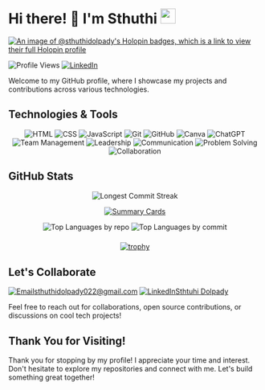 <!-- Header -->
# Hi there! 👋 I'm Sthuthi <img src="https://media.giphy.com/media/WUlplcMpOCEmTGBtBW/giphy.gif" width="30">
[![An image of @sthuthidolpady's Holopin badges, which is a link to view their full Holopin profile](https://holopin.me/sthuthidolpady)](https://holopin.io/@sthuthidolpady)

![Profile Views](https://komarev.com/ghpvc/?username=sthuthidolpady)
[![LinkedIn](https://img.shields.io/badge/-LinkedIn-blue?style=flat-square&logo=linkedin&logoColor=white)](https://linkedin.com/in/sthuthidolpady)

Welcome to my GitHub profile, where I showcase my projects and contributions across various technologies.

<!-- Technologies -->
## Technologies & Tools

<p align="center">
  <img src="https://img.shields.io/badge/HTML-E34F26?style=for-the-badge&logo=html5&logoColor=white" alt="HTML">
  <img src="https://img.shields.io/badge/CSS-1572B6?style=for-the-badge&logo=css3&logoColor=white" alt="CSS">
  <img src="https://img.shields.io/badge/JavaScript-F7DF1E?style=for-the-badge&logo=javascript&logoColor=black" alt="JavaScript">
  <img src="https://img.shields.io/badge/Git-F05032?style=for-the-badge&logo=git&logoColor=white" alt="Git">
  <img src="https://img.shields.io/badge/GitHub-181717?style=for-the-badge&logo=github&logoColor=white" alt="GitHub">
  <img src="https://img.shields.io/badge/Canva-00C4CC?style=for-the-badge&logo=canva&logoColor=white" alt="Canva">
  <img src="https://img.shields.io/badge/ChatGPT-412991?style=for-the-badge&logo=openai&logoColor=white" alt="ChatGPT">
  <img src="https://img.shields.io/badge/Team Management-00796B?style=for-the-badge" alt="Team Management">
  <img src="https://img.shields.io/badge/Leadership-FFD700?style=for-the-badge" alt="Leadership">
  <img src="https://img.shields.io/badge/Communication-2196F3?style=for-the-badge" alt="Communication">
  <img src="https://img.shields.io/badge/Problem Solving-FF7043?style=for-the-badge" alt="Problem Solving">
  <img src="https://img.shields.io/badge/Collaboration-8BC34A?style=for-the-badge" alt="Collaboration">
</p>

<!-- GitHub Stats -->
## GitHub Stats

<div align="center">
  
![Longest Commit Streak](https://github-readme-streak-stats.herokuapp.com/?user=sthuthidolpady)

</div>

<div align="center">
  
[![Summary Cards](https://github-profile-summary-cards.vercel.app/api/cards/profile-details?username=sthuthidolpady&theme=radical)](https://github.com/vn7n24fzkq/github-profile-summary-cards)

</div>

<div align="center">
    <img src="https://github-profile-summary-cards.vercel.app/api/cards/repos-per-language?username=sthuthidolpady&theme=default" alt="Top Languages by repo">
    <img src="https://github-profile-summary-cards.vercel.app/api/cards/most-commit-language?username=sthuthidolpady&theme=default" alt="Top Languages by commit">
</div>

###
<div align="center">

[![trophy](https://github-profile-trophy.vercel.app/?username=sthuthidolpady&theme=onedark)](https://github.com/ryo-ma/github-profile-trophy)

</div>

<!-- Contact Me -->
## Let's Collaborate

<a href="mailto:sthuthidolpady@gmail.com"><img src="https://img.shields.io/badge/-Email-EA4335?style=for-the-badge&logo=gmail&logoColor=white" alt="Email">sthuthidolpady022@gmail.com</a>
<a href="https://linkedin.com/in/sthuthidolpady"><img src="https://img.shields.io/badge/-LinkedIn-0077B5?style=for-the-badge&logo=linkedin&logoColor=white" alt="LinkedIn">Sthtuhi Dolpady</a>

Feel free to reach out for collaborations, open source contributions, or discussions on cool tech projects!

<!-- Footer -->
## Thank You for Visiting!

Thank you for stopping by my profile! I appreciate your time and interest. Don't hesitate to explore my repositories and connect with me. Let's build something great together!

